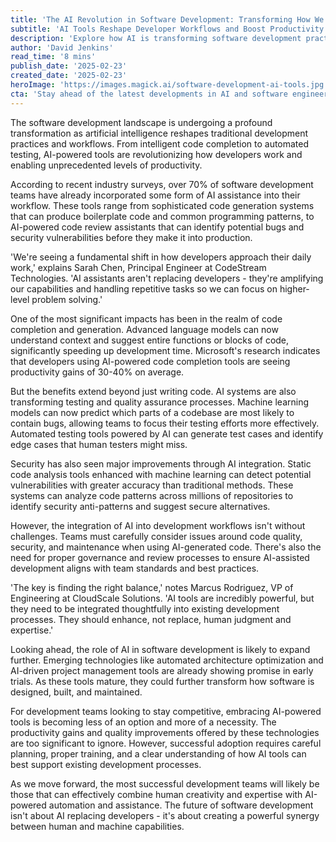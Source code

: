 ```yaml
---
title: 'The AI Revolution in Software Development: Transforming How We Build Technology'
subtitle: 'AI Tools Reshape Developer Workflows and Boost Productivity'
description: 'Explore how AI is transforming software development practices, from intelligent code completion to automated testing. Learn how development teams are achieving significant productivity gains through AI-powered tools while maintaining code quality and security standards.'
author: 'David Jenkins'
read_time: '8 mins'
publish_date: '2025-02-23'
created_date: '2025-02-23'
heroImage: 'https://images.magick.ai/software-development-ai-tools.jpg'
cta: 'Stay ahead of the latest developments in AI and software engineering by following us on LinkedIn. Join our community of tech professionals and get exclusive insights into how AI is reshaping the future of development.'
---
```


The software development landscape is undergoing a profound transformation as artificial intelligence reshapes traditional development practices and workflows. From intelligent code completion to automated testing, AI-powered tools are revolutionizing how developers work and enabling unprecedented levels of productivity.

According to recent industry surveys, over 70% of software development teams have already incorporated some form of AI assistance into their workflow. These tools range from sophisticated code generation systems that can produce boilerplate code and common programming patterns, to AI-powered code review assistants that can identify potential bugs and security vulnerabilities before they make it into production.

'We're seeing a fundamental shift in how developers approach their daily work,' explains Sarah Chen, Principal Engineer at CodeStream Technologies. 'AI assistants aren't replacing developers - they're amplifying our capabilities and handling repetitive tasks so we can focus on higher-level problem solving.'

One of the most significant impacts has been in the realm of code completion and generation. Advanced language models can now understand context and suggest entire functions or blocks of code, significantly speeding up development time. Microsoft's research indicates that developers using AI-powered code completion tools are seeing productivity gains of 30-40% on average.

But the benefits extend beyond just writing code. AI systems are also transforming testing and quality assurance processes. Machine learning models can now predict which parts of a codebase are most likely to contain bugs, allowing teams to focus their testing efforts more effectively. Automated testing tools powered by AI can generate test cases and identify edge cases that human testers might miss.

Security has also seen major improvements through AI integration. Static code analysis tools enhanced with machine learning can detect potential vulnerabilities with greater accuracy than traditional methods. These systems can analyze code patterns across millions of repositories to identify security anti-patterns and suggest secure alternatives.

However, the integration of AI into development workflows isn't without challenges. Teams must carefully consider issues around code quality, security, and maintenance when using AI-generated code. There's also the need for proper governance and review processes to ensure AI-assisted development aligns with team standards and best practices.

'The key is finding the right balance,' notes Marcus Rodriguez, VP of Engineering at CloudScale Solutions. 'AI tools are incredibly powerful, but they need to be integrated thoughtfully into existing development processes. They should enhance, not replace, human judgment and expertise.'

Looking ahead, the role of AI in software development is likely to expand further. Emerging technologies like automated architecture optimization and AI-driven project management tools are already showing promise in early trials. As these tools mature, they could further transform how software is designed, built, and maintained.

For development teams looking to stay competitive, embracing AI-powered tools is becoming less of an option and more of a necessity. The productivity gains and quality improvements offered by these technologies are too significant to ignore. However, successful adoption requires careful planning, proper training, and a clear understanding of how AI tools can best support existing development processes.

As we move forward, the most successful development teams will likely be those that can effectively combine human creativity and expertise with AI-powered automation and assistance. The future of software development isn't about AI replacing developers - it's about creating a powerful synergy between human and machine capabilities.